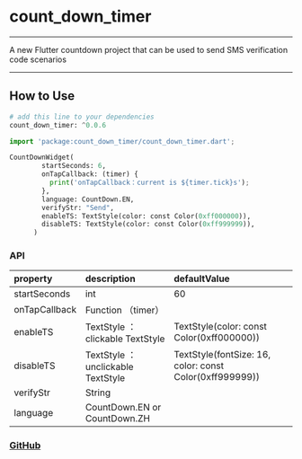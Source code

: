# count_down_timer

------
A new Flutter  countdown project that can be used to send SMS verification code scenarios


------

## How to Use

```python
# add this line to your dependencies
count_down_timer: ^0.0.6
```

```python
import 'package:count_down_timer/count_down_timer.dart';

```

```python
CountDownWidget(
        startSeconds: 6,
        onTapCallback: (timer) {
          print('onTapCallback：current is ${timer.tick}s');
        },
        language: CountDown.EN,
        verifyStr: "Send",
        enableTS: TextStyle(color: const Color(0xff000000)),
        disableTS: TextStyle(color: const Color(0xff999999)),
      )
```
### API

| property        | description    | defaultValue
| :--------   | :-----  |:--------
| startSeconds     | int    | 60
| onTapCallback        | Function （timer） |
| enableTS        | TextStyle ： clickable TextStyle|TextStyle(color: const Color(0xff000000)) |
| disableTS        | TextStyle ： unclickable TextStyle  |TextStyle(fontSize: 16, color: const Color(0xff999999)) |
| verifyStr        | String   |
| language        | CountDown.EN or CountDown.ZH |


###  [GitHub](https://github.com/manburenshenglu/count_down_widget)



